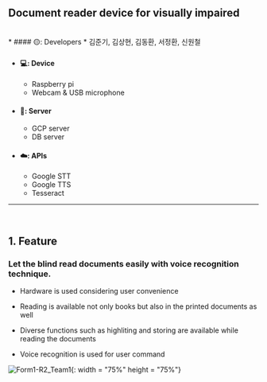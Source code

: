 ## Document reader device for visually impaired

</br>
* #### 🟡: Developers
  * 김준기, 김상현, 김동환, 서정환, 신원철

* #### 💻: Device
  * Raspberry pi
  * Webcam & USB microphone
 
* #### 📁: Server
  * GCP server
  * DB server

* #### ☁️: APIs
  * Google STT
  * Google TTS
  * Tesseract

<hr/>

</br>

## 1. Feature

### Let the blind read documents easily with voice recognition technique.

* Hardware is used considering user convenience

* Reading is available not only books but also in the printed documents as well

* Diverse functions such as highliting and storing are available while reading the documents 

* Voice recognition is used for user command



![Form1-R2_Team1](https://user-images.githubusercontent.com/72932922/112779092-ec52e000-9080-11eb-8fd4-473907c2c8b7.jpg){: width = "75%" height = "75%"}
